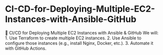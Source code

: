 # CI-CD-for-Deploying-Multiple-EC2-Instances-with-Ansible-GitHub
🚀 CI/CD for Deploying Multiple EC2 Instances with Ansible &amp; GitHub  We will:  1. Use Terraform to create multiple EC2 instances.   2. Use Ansible to configure those instances (e.g., install Nginx, Docker, etc.).   3. Automate it with GitHub Actions.
